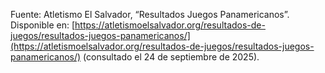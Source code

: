 Fuente: Atletismo El Salvador, “Resultados Juegos Panamericanos”. Disponible en: [https://atletismoelsalvador.org/resultados-de-juegos/resultados-juegos-panamericanos/](https://atletismoelsalvador.org/resultados-de-juegos/resultados-juegos-panamericanos/) (consultado el 24 de septiembre de 2025).
